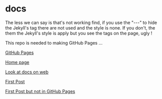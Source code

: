 # docs

The less we can say is that's not working find, if you use the "---" to hide the Jekyll's tag there are not used and the style is none. If you don't, the them the Jekyll's style is apply but you see the tags on the page, ugly !

This repo is needed to making GitHub Pages ...

[GitHub Pages](https://docs.github.com/en/pages)

[Home page](https://mabyre.github.io/docs/home)

[Look at docs on web](https://mabyre.github.io/docs)

[First Post](https://mabyre.github.io/docs/posts/2021-12-09-first-post)

[First Post but not in GitHub Pages](https://github.com/mabyre/docs/blob/fe1b0c1edac821adf740c823f23428e27741b96d/posts/2021-12-09-first-post.md)

